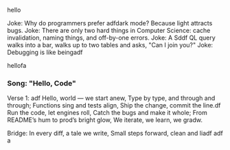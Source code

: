 
hello

Joke: Why do programmers prefer adfdark mode? Because light attracts bugs.
Joke: There are only two hard things in Computer Science: cache invalidation, naming things, and off-by-one errors.
Joke: A Sddf QL query walks into a bar, walks up to two tables and asks, "Can I join you?"
Joke: Debugging is like beingadf

hellofa

### Song: "Hello, Code"

Verse 1: adf
Hello, world — we start anew,
Type by type, and through and through;
Functions sing and tests align,
Ship the change, commit the line.df
Run the code, let engines roll,
Catch the bugs and make it whole;
From README’s hum to prod’s bright glow,
We iterate, we learn, we gradw.

Bridge:
In every diff, a tale we write,
Small steps forward, clean and liadf
 adf a
